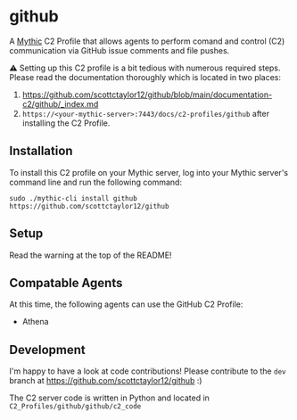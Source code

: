# github
A [Mythic](https://github.com/its-a-feature/Mythic) C2 Profile that allows agents to perform comand and control (C2) communication via GitHub issue comments and file pushes.

:warning: Setting up this C2 profile is a bit tedious with numerous required steps.  
Please read the documentation thoroughly which is located in two places:
1. https://github.com/scottctaylor12/github/blob/main/documentation-c2/github/_index.md
2. `https://<your-mythic-server>:7443/docs/c2-profiles/github` after installing the C2 Profile.

## Installation
To install this C2 profile on your Mythic server, log into your Mythic server's command line and run the following command:  
```
sudo ./mythic-cli install github https://github.com/scottctaylor12/github
```

## Setup
Read the warning at the top of the README!

## Compatable Agents
At this time, the following agents can use the GitHub C2 Profile:
* Athena

## Development
I'm happy to have a look at code contributions! 
Please contribute to the `dev` branch at https://github.com/scottctaylor12/github :)

The C2 server code is written in Python and located in `C2_Profiles/github/github/c2_code`